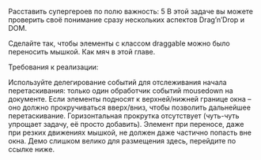 Расставить супергероев по полю
важность: 5
В этой задаче вы можете проверить своё понимание сразу нескольких аспектов Drag’n’Drop и DOM.

Сделайте так, чтобы элементы с классом draggable можно было переносить мышкой. Как мяч в этой главе.

Требования к реализации:

Используйте делегирование событий для отслеживания начала перетаскивания: только один обработчик событий mousedown на документе.
Если элементы подносят к верхней/нижней границе окна – оно должно прокручиваться вверх/вниз, чтобы позволить дальнейшее перетаскивание.
Горизонтальная прокрутка отсутствует (чуть-чуть упрощает задачу, её просто добавить).
Элемент при переносе, даже при резких движениях мышкой, не должен даже частично попасть вне окна.
Демо слишком велико для размещения здесь, перейдите по ссылке ниже.